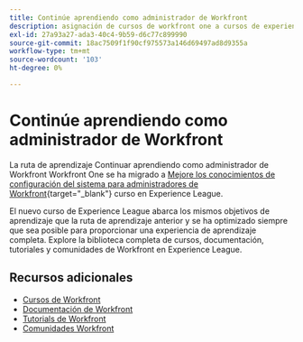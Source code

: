 ```yaml
---
title: Continúe aprendiendo como administrador de Workfront
description: asignación de cursos de workfront one a cursos de experience league
exl-id: 27a93a27-ada3-40c4-9b59-d6c77c899990
source-git-commit: 18ac7509f1f90cf975573a146d69497ad8d9355a
workflow-type: tm+mt
source-wordcount: '103'
ht-degree: 0%

---
```


# Continúe aprendiendo como administrador de Workfront

La ruta de aprendizaje Continuar aprendiendo como administrador de Workfront Workfront One se ha migrado a [Mejore los conocimientos de configuración del sistema para administradores de Workfront](https://experienceleague.adobe.com/?recommended=Workfront-A-1-2022.2.admin){target="_blank"} curso en Experience League.

El nuevo curso de Experience League abarca los mismos objetivos de aprendizaje que la ruta de aprendizaje anterior y se ha optimizado siempre que sea posible para proporcionar una experiencia de aprendizaje completa.  Explore la biblioteca completa de cursos, documentación, tutoriales y comunidades de Workfront en Experience League.

## Recursos adicionales

* [Cursos de Workfront](https://experienceleague.adobe.com/?lang=en&amp;Solution=Workfront#courses)
* [Documentación de Workfront](https://experienceleague.adobe.com/docs/workfront.html)
* [Tutorials de Workfront](https://experienceleague.adobe.com/docs/workfront-learn/tutorials-workfront/home.html)
* [Comunidades Workfront](https://experienceleaguecommunities.adobe.com/t5/workfront/ct-p/workfront)
